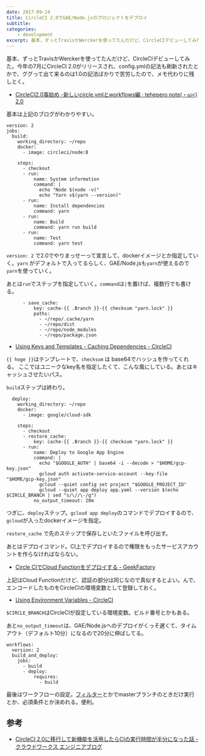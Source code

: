 ```yaml
---
date: 2017-09-14
title: CircleCI 2.0でGAE/Node.jsのプロジェクトをデプロイ
subtitle: 
categories: 
    - development
excerpt: 基本、ずっとTravisかWerckerを使ってたんだけど、CircleCIデビューしてみた。
---
```


基本、ずっとTravisかWerckerを使ってたんだけど、CircleCIデビューしてみた。今年の7月にCircleCI 2.0がリリースされ、config.ymlの記法も刷新されたとかで、ググって出て来るのは1.0の記法ばかりで苦労したので、メモ代わりに残しとく。

- [CircleCI2\.0事始め \-新しいcircle\.ymlとworkflows編 · tehepero note\(・ω<\) 2\.0](https://blog.stormcat.io/post/entry/circleci2.0-overview01/)

基本は上記のブログがわかりやすい。

```
version: 2
jobs:
  build:
    working_directory: ~/repo
    docker:
      - image: circleci/node:8

    steps:
      - checkout
      - run:
          name: System information
          command: |
            echo "Node $(node -v)"
            echo "Yarn v$(yarn --version)"
      - run:
          name: Install dependencies
          command: yarn
      - run:
          name: Build
          command: yarn run build
      - run:
          name: Test
          command: yarn test
```

`version: 2` で2.0でやりまっせーって宣言して、dockerイメージとか指定していく。`yarn` がデフォルトで入ってるらしく、GAE/Node.jsも`yarn`が使えるので`yarn`を使っていく。

あとは`run`でステップを指定していく。`command`は`|`を置けば、複数行でも書ける。

```
      - save_cache:
          key: cache-{{ .Branch }}-{{ checksum "yarn.lock" }}
          paths:
            - ~/repo/.cache/yarn
            - ~/repo/dist
            - ~/repo/node_modules
            - ~/repo/package.json
```

- [Using Keys and Templates \- Caching Dependencies \- CircleCI](https://circleci.com/docs/2.0/caching/#using-keys-and-templates)

`{{ hoge }}`はテンプレートで、`checksum` は base64でハッシュを作ってくれる。
ここではユニークなkey名を指定したくて、こんな風にしている。あとはキャッシュさせたいパス。

`build`ステップは終わり。

```
  deploy:
    working_directory: ~/repo
    docker:
      - image: google/cloud-sdk

    steps:
      - checkout
      - restore_cache:
          key: cache-{{ .Branch }}-{{ checksum "yarn.lock" }}
      - run:
          name: Deploy to Google App Engine
          command: |
            echo "$GOOGLE_AUTH" | base64 -i --decode > "$HOME/gcp-key.json"
            gcloud auth activate-service-account --key-file "$HOME/gcp-key.json"
            gcloud --quiet config set project "$GOOGLE_PROJECT_ID"
            gcloud --quiet app deploy app.yaml --version $(echo $CIRCLE_BRANCH | sed "s/\//\-/g")
          no_output_timeout: 20m
```

つぎに、`deploy`ステップ。`gcloud app deploy`のコマンドでデプロイするので、`gcloud`が入ったdockerイメージを指定。

`restore_cache` で先のステップで保存しといたファイルを呼び出す。

あとはデプロイコマンド。CI上でデプロイするので権限をもったサービスアカウントを作らなければならない。

- [Circle CIでCloud Functionをデプロイする \- GeekFactory](http://int128.hatenablog.com/entry/2017/08/12/153538)

上記はCloud Functionだけど、認証の部分は同じなので真似するとよい。んで、エンコードしたものをCircleCIの環境変数として登録しておく。

- [Using Environment Variables \- CircleCI](https://circleci.com/docs/2.0/env-vars/#build-details)

`$CIRCLE_BRANCH`はCircleCIが設定している環境変数。ビルド番号とかもある。

あと`no_output_timeout`は、GAE/Node.jsへのデプロイがくっそ遅くて、タイムアウト（デフォルト10分）になるので20分に伸ばしてる。

```
workflows:
  version: 2
  build_and_deploy:
    jobs:
      - build
      - deploy:
          requires:
            - build
```

最後はワークフローの設定。[フィルター](https://circleci.com/docs/2.0/configuration-reference/#filters)とかでmasterブランチのときだけ実行とか、必須条件とか決めれる。便利。

## 参考

- [CircleCI 2.0に移行して新機能を活用したらCIの実行時間が半分になった話 - クラウドワークス エンジニアブログ](http://engineer.crowdworks.jp/entry/2017/04/04/202719)